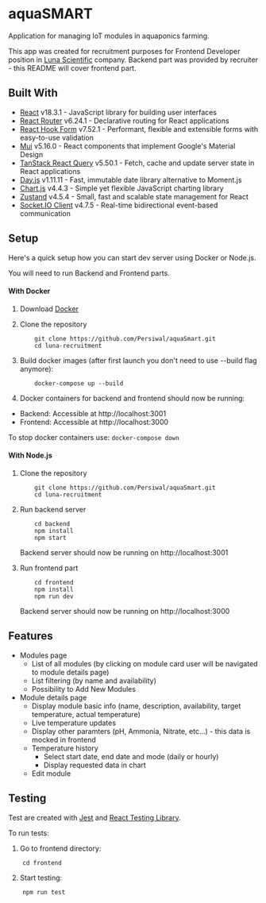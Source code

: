 # aquaSMART

Application for managing IoT modules in aquaponics farming.

This app was created for recruitment purposes for Frontend Developer position in [Luna Scientific](https://lunascientific.com/pl) company. Backend part was provided by recruiter - this README will cover frontend part.

## Built With

- [React](https://reactjs.org/) v18.3.1 - JavaScript library for building user interfaces
- [React Router](https://reactrouter.com/) v6.24.1 - Declarative routing for React applications
- [React Hook Form](https://react-hook-form.com/) v7.52.1 - Performant, flexible and extensible forms with easy-to-use validation
- [Mui](https://mui.com/) v5.16.0 - React components that implement Google's Material Design
- [TanStack React Query](https://react-query.tanstack.com/) v5.50.1 - Fetch, cache and update server state in React applications
- [Day.js](https://day.js.org/) v1.11.11 - Fast, immutable date library alternative to Moment.js
- [Chart.js](https://www.chartjs.org/) v4.4.3 - Simple yet flexible JavaScript charting library
- [Zustand](https://github.com/pmndrs/zustand) v4.5.4 - Small, fast and scalable state management for React
- [Socket.IO Client](https://socket.io/docs/v4/client-api/) v4.7.5 - Real-time bidirectional event-based communication

## Setup

Here's a quick setup how you can start dev server using Docker or Node.js.

You will need to run Backend and Frontend parts.

#### With Docker

1. Download [Docker](https://www.docker.com/products/docker-desktop/)

2. Clone the repository

   ```
       git clone https://github.com/Persiwal/aquaSmart.git
       cd luna-recruitment
   ```

3. Build docker images (after first launch you don't need to use --build flag anymore):

   ```
       docker-compose up --build
   ```

4. Docker containers for backend and frontend should now be running:

- Backend: Accessible at http://localhost:3001
- Frontend: Accessible at http://localhost:3000

To stop docker containers use:
`docker-compose down`

#### With Node.js

1. Clone the repository

   ```
       git clone https://github.com/Persiwal/aquaSmart.git
       cd luna-recruitment
   ```

2. Run backend server

   ```
       cd backend
       npm install
       npm start
   ```

   Backend server should now be running on http://localhost:3001

3. Run frontend part
   ```
       cd frontend
       npm install
       npm run dev
   ```
   Backend server should now be running on http://localhost:3000

## Features

- Modules page
  - List of all modules (by clicking on module card user will be navigated to module details page)
  - List filtering (by name and availability)
  - Possibility to Add New Modules
- Module details page
  - Display module basic info (name, description, availability, target temperature, actual temperature)
  - Live temperature updates
  - Display other paramters (pH, Ammonia, Nitrate, etc...) - this data is mocked in frontend
  - Temperature history
    - Select start date, end date and mode (daily or hourly)
    - Display requested data in chart
  - Edit module

## Testing

Test are created with [Jest](https://jestjs.io) and [React Testing Library](https://testing-library.com/docs/react-testing-library/intro/).

To run tests:

1. Go to frontend directory:

```
    cd frontend
```

2. Start testing:

```
    npm run test
```
